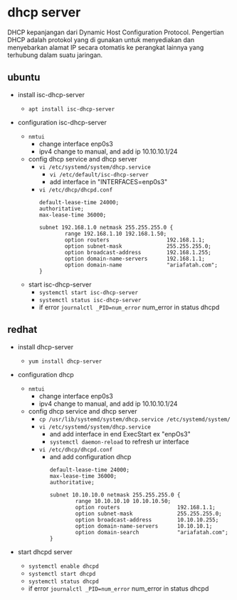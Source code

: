 # dhcp server

DHCP kepanjangan dari Dynamic Host Configuration Protocol. Pengertian DHCP adalah protokol yang di gunakan untuk menyediakan dan menyebarkan alamat IP secara otomatis ke perangkat lainnya yang terhubung dalam suatu jaringan.

## ubuntu
- install isc-dhcp-server
  - ```apt install isc-dhcp-server```

- configuration isc-dhcp-server
  - ```nmtui```
    - change interface enp0s3
    - ipv4 change to manual, and add ip 10.10.10.1/24
  - config dhcp service and dhcp server
    - ```vi /etc/systemd/system/dhcp.service```
      - ```vi /etc/default/isc-dhcp-server```
      - add interface in "INTERFACES=enp0s3"
    - ```vi /etc/dhcp/dhcpd.conf```
      ```
      default-lease-time 24000;
      authoritative;
      max-lease-time 36000;

      subnet 192.168.1.0 netmask 255.255.255.0 {
              range 192.168.1.10 192.168.1.50;
              option routers                  192.168.1.1;
              option subnet-mask              255.255.255.0;
              option broadcast-address        192.168.1.255;
              option domain-name-servers      192.168.1.1;
              option domain-name              "ariafatah.com";
      }
      ```
  - start isc-dhcp-server
    - ```systemctl start isc-dhcp-server```
    - ```systemctl status isc-dhcp-server```
    - if error ```journalctl _PID=num_error``` num_error in status dhcpd

## redhat
- install dhcp-server
  - ```yum install dhcp-server```

- configuration dhcp
  - ```nmtui```
    - change interface enp0s3
    - ipv4 change to manual, and add ip 10.10.10.1/24
  - config dhcp service and dhcp server
    - ```cp /usr/lib/systemd/system/dhcp.service /etc/systemd/system/```
    - ```vi /etc/systemd/system/dhcp.service```
      - and add interface in end ExecStart ex "enpOs3"
      - ```systemctl daemon-reload``` to refresh ur interface
    - ```vi /etc/dhcp/dhcpd.conf```
      - and add configuration dhcp
        ```
        default-lease-time 24000;
        max-lease-time 36000;
        authoritative;

        subnet 10.10.10.0 netmask 255.255.255.0 {
                range 10.10.10.10 10.10.10.50;
                option routers                  192.168.1.1;
                option subnet-mask              255.255.255.0;
                option broadcast-address        10.10.10.255;
                option domain-name-servers      10.10.10.1;
                option domain-search            "ariafatah.com";
        }
        ```
- start dhcpd server
  - ```systemctl enable dhcpd```
  - ```systemctl start dhcpd```
  - ```systemctl status dhcpd```
  - if error ```journalctl _PID=num_error``` num_error in status dhcpd